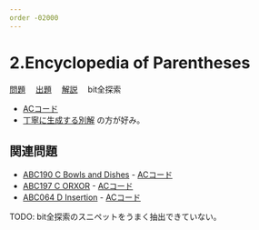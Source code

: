```yaml
---
order -02000
---
```


# 2.Encyclopedia of Parentheses

[問題](https://atcoder.jp/contests/typical90/tasks/typical90_b)
　[出題](https://github.com/E869120/kyopro_educational_90/blob/main/problem/002.jpg?raw=true)
　[解説](https://github.com/E869120/kyopro_educational_90/blob/main/editorial/002.jpg?raw=true)
　bit全探索

- [ACコード](https://atcoder.jp/contests/typical90/submissions/28855241)
- [丁寧に生成する別解](https://atcoder.jp/contests/typical90/submissions/21988452) の方が好み。

## 関連問題

- [ABC190 C Bowls and Dishes](https://atcoder.jp/contests/abc190/tasks/abc190_c) - [ACコード](https://atcoder.jp/contests/abc190/submissions/30355396)
- [ABC197 C ORXOR](https://atcoder.jp/contests/abc197/tasks/abc197_c) - [ACコード](https://atcoder.jp/contests/abc197/submissions/30355618)
- [ABC064 D Insertion](https://atcoder.jp/contests/abc064/tasks/abc064_d) - [ACコード](https://atcoder.jp/contests/abc064/submissions/30355769)

TODO: bit全探索のスニペットをうまく抽出できていない。
